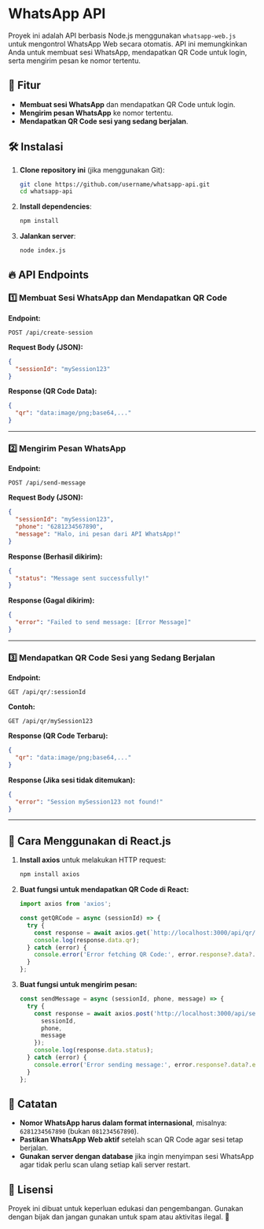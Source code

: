 # WhatsApp API 

Proyek ini adalah API berbasis Node.js menggunakan `whatsapp-web.js` untuk mengontrol WhatsApp Web secara otomatis. API ini memungkinkan Anda untuk membuat sesi WhatsApp, mendapatkan QR Code untuk login, serta mengirim pesan ke nomor tertentu.

## 📌 Fitur
- **Membuat sesi WhatsApp** dan mendapatkan QR Code untuk login.
- **Mengirim pesan WhatsApp** ke nomor tertentu.
- **Mendapatkan QR Code sesi yang sedang berjalan**.

## 🛠 Instalasi

1. **Clone repository ini** (jika menggunakan Git):
   ```sh
   git clone https://github.com/username/whatsapp-api.git
   cd whatsapp-api
   ```

2. **Install dependencies**:
   ```sh
   npm install
   ```

3. **Jalankan server**:
   ```sh
   node index.js
   ```


## 🔥 API Endpoints

### 1️⃣ Membuat Sesi WhatsApp dan Mendapatkan QR Code
**Endpoint:**  
```
POST /api/create-session
```
**Request Body (JSON):**
```json
{
  "sessionId": "mySession123"
}
```
**Response (QR Code Data):**
```json
{
  "qr": "data:image/png;base64,..." 
}
```

---

### 2️⃣ Mengirim Pesan WhatsApp
**Endpoint:**  
```
POST /api/send-message
```
**Request Body (JSON):**
```json
{
  "sessionId": "mySession123",
  "phone": "6281234567890",
  "message": "Halo, ini pesan dari API WhatsApp!"
}
```
**Response (Berhasil dikirim):**
```json
{
  "status": "Message sent successfully!"
}
```
**Response (Gagal dikirim):**
```json
{
  "error": "Failed to send message: [Error Message]"
}
```

---

### 3️⃣ Mendapatkan QR Code Sesi yang Sedang Berjalan
**Endpoint:**  
```
GET /api/qr/:sessionId
```
**Contoh:**  
```
GET /api/qr/mySession123
```
**Response (QR Code Terbaru):**
```json
{
  "qr": "data:image/png;base64,..." 
}
```
**Response (Jika sesi tidak ditemukan):**
```json
{
  "error": "Session mySession123 not found!"
}
```

---

## 📌 Cara Menggunakan di React.js

1. **Install axios** untuk melakukan HTTP request:
   ```sh
   npm install axios
   ```

2. **Buat fungsi untuk mendapatkan QR Code di React:**
   ```js
   import axios from 'axios';

   const getQRCode = async (sessionId) => {
     try {
       const response = await axios.get(`http://localhost:3000/api/qr/${sessionId}`);
       console.log(response.data.qr);
     } catch (error) {
       console.error('Error fetching QR Code:', error.response?.data?.error || error.message);
     }
   };
   ```

3. **Buat fungsi untuk mengirim pesan:**
   ```js
   const sendMessage = async (sessionId, phone, message) => {
     try {
       const response = await axios.post('http://localhost:3000/api/send-message', {
         sessionId,
         phone,
         message
       });
       console.log(response.data.status);
     } catch (error) {
       console.error('Error sending message:', error.response?.data?.error || error.message);
     }
   };
   ```

## 🎯 Catatan
- **Nomor WhatsApp harus dalam format internasional**, misalnya: `6281234567890` (bukan `081234567890`).
- **Pastikan WhatsApp Web aktif** setelah scan QR Code agar sesi tetap berjalan.
- **Gunakan server dengan database** jika ingin menyimpan sesi WhatsApp agar tidak perlu scan ulang setiap kali server restart.

## 📌 Lisensi
Proyek ini dibuat untuk keperluan edukasi dan pengembangan. Gunakan dengan bijak dan jangan gunakan untuk spam atau aktivitas ilegal. 🚀
